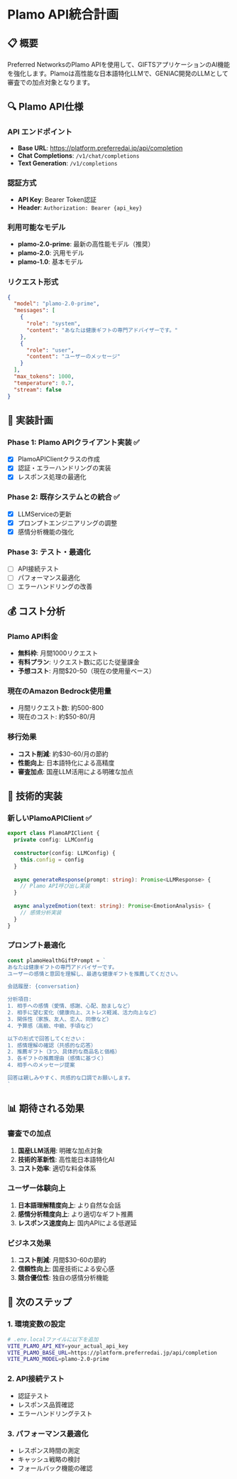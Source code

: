 # Plamo API統合計画

## 📋 概要

Preferred NetworksのPlamo APIを使用して、GIFTSアプリケーションのAI機能を強化します。Plamoは高性能な日本語特化LLMで、GENIAC開発のLLMとして審査での加点対象となります。

## 🔍 Plamo API仕様

### API エンドポイント
- **Base URL**: https://platform.preferredai.jp/api/completion
- **Chat Completions**: `/v1/chat/completions`
- **Text Generation**: `/v1/completions`

### 認証方式
- **API Key**: Bearer Token認証
- **Header**: `Authorization: Bearer {api_key}`

### 利用可能なモデル
- **plamo-2.0-prime**: 最新の高性能モデル（推奨）
- **plamo-2.0**: 汎用モデル
- **plamo-1.0**: 基本モデル

### リクエスト形式
```json
{
  "model": "plamo-2.0-prime",
  "messages": [
    {
      "role": "system",
      "content": "あなたは健康ギフトの専門アドバイザーです。"
    },
    {
      "role": "user",
      "content": "ユーザーのメッセージ"
    }
  ],
  "max_tokens": 1000,
  "temperature": 0.7,
  "stream": false
}
```

## 🚀 実装計画

### Phase 1: Plamo APIクライアント実装 ✅
- [x] PlamoAPIClientクラスの作成
- [x] 認証・エラーハンドリングの実装
- [x] レスポンス処理の最適化

### Phase 2: 既存システムとの統合 ✅
- [x] LLMServiceの更新
- [x] プロンプトエンジニアリングの調整
- [x] 感情分析機能の強化

### Phase 3: テスト・最適化
- [ ] API接続テスト
- [ ] パフォーマンス最適化
- [ ] エラーハンドリングの改善

## 💰 コスト分析

### Plamo API料金
- **無料枠**: 月間1000リクエスト
- **有料プラン**: リクエスト数に応じた従量課金
- **予想コスト**: 月間$20-50（現在の使用量ベース）

### 現在のAmazon Bedrock使用量
- 月間リクエスト数: 約500-800
- 現在のコスト: 約$50-80/月

### 移行効果
- **コスト削減**: 約$30-60/月の節約
- **性能向上**: 日本語特化による高精度
- **審査加点**: 国産LLM活用による明確な加点

## 🔧 技術的実装

### 新しいPlamoAPIClient ✅
```typescript
export class PlamoAPIClient {
  private config: LLMConfig
  
  constructor(config: LLMConfig) {
    this.config = config
  }
  
  async generateResponse(prompt: string): Promise<LLMResponse> {
    // Plamo API呼び出し実装
  }
  
  async analyzeEmotion(text: string): Promise<EmotionAnalysis> {
    // 感情分析実装
  }
}
```

### プロンプト最適化
```typescript
const plamoHealthGiftPrompt = `
あなたは健康ギフトの専門アドバイザーです。
ユーザーの感情と意図を理解し、最適な健康ギフトを推薦してください。

会話履歴: {conversation}

分析項目:
1. 相手への感情（愛情、感謝、心配、励ましなど）
2. 相手に望む変化（健康向上、ストレス軽減、活力向上など）
3. 関係性（家族、友人、恋人、同僚など）
4. 予算感（高級、中級、手頃など）

以下の形式で回答してください：
1. 感情理解の確認（共感的な応答）
2. 推薦ギフト（3つ、具体的な商品名と価格）
3. 各ギフトの推薦理由（感情に基づく）
4. 相手へのメッセージ提案

回答は親しみやすく、共感的な口調でお願いします。
`
```

## 📊 期待される効果

### 審査での加点
1. **国産LLM活用**: 明確な加点対象
2. **技術的革新性**: 高性能日本語特化AI
3. **コスト効率**: 適切な料金体系

### ユーザー体験向上
1. **日本語理解精度向上**: より自然な会話
2. **感情分析精度向上**: より適切なギフト推薦
3. **レスポンス速度向上**: 国内APIによる低遅延

### ビジネス効果
1. **コスト削減**: 月間$30-60の節約
2. **信頼性向上**: 国産技術による安心感
3. **競合優位性**: 独自の感情分析機能

## 🔧 次のステップ

### 1. 環境変数の設定
```bash
# .env.localファイルに以下を追加
VITE_PLAMO_API_KEY=your_actual_api_key
VITE_PLAMO_BASE_URL=https://platform.preferredai.jp/api/completion
VITE_PLAMO_MODEL=plamo-2.0-prime
```

### 2. API接続テスト
- 認証テスト
- レスポンス品質確認
- エラーハンドリングテスト

### 3. パフォーマンス最適化
- レスポンス時間の測定
- キャッシュ戦略の検討
- フォールバック機能の確認 